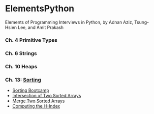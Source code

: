 # ElementsPython
Elements of Programming Interviews in Python, by Adnan Aziz, Tsung-Hsien Lee, and Amit Prakash

### Ch. 4 Primitive Types
### Ch. 6 Strings
### Ch. 10 Heaps 
### Ch. 13: [Sorting](13_sorting)
- [Sorting Bootcamp](13_sorting/pythonSort.ipynb)
- [Intersection of Two Sorted Arrays](13_sorting/intersection.ipynb)
- [Merge Two Sorted Arrays](13_sorting/mergeTwoSorted.ipynb)
- [Computing the H-Index](13_sorting/hIndex.ipynb)